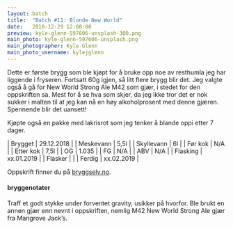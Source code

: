 ```yaml
---
layout: batch
title:  "Batch #11: Blonde New World"
date:   2018-12-29 12:00:00
preview: kyle-glenn-597606-unsplash-300.png
main_photo: kyle-glenn-597606-unsplash.png
main_photographer: Kyle Glenn
main_photo_username: kylejglenn
---
```


Dette er første brygg som ble kjøpt for å bruke opp noe av resthumla jeg har liggende i fryseren. Fortsatt 60g igjen, så litt flere brygg blir det. Jeg valgte også å gå for New World Strong Ale M42 som gjær, i stedet for den oppskriften sa. Mest for å se hva som skjer, da jeg ikke tror det er nok sukker i malten til at jeg kan nå en høy alkoholprosent med denne gjæren. Spennende blir det uansett!

Kjøpte også en pakke med lakrisrot som jeg tenker å blande oppi etter 7 dager.


| Brygget    | 29.12.2018 |
| Meskevann  | 5,5l       |
| Skyllevann | 6l         |
| Før kok    | N/A        |
| Etter kok  | 7,5l       |
| OG         | 1.035      |
| FG         | N/A        |
| ABV        | N/A        |
| Flasking   | xx.01.2019 |
| Flasker    |            |
| Ferdig     | xx.02.2019 |

Oppskrift finner du på [bryggselv.no](https://www.bryggselv.no/finest/102355/blonde-ale-allgrain-%C3%B8lsett-gahr-edition).


#### bryggenotater

Traff et godt stykke under forventet gravity, usikker på hvorfor. Ble brukt en annen gjær enn nevnt i oppskriften, nemlig M42 New World Strong Ale gjær fra Mangrove Jack’s.
